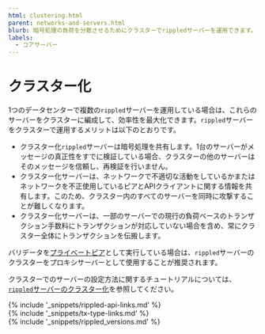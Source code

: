 ```yaml
---
html: clustering.html
parent: networks-and-servers.html
blurb: 暗号処理の負荷を分散させるためにクラスターでrippledサーバーを運用できます。
labels:
  - コアサーバー
---
```

# クラスター化

1つのデータセンターで複数の`rippled`サーバーを運用している場合は、これらのサーバーをクラスターに編成して、効率性を最大化できます。`rippled`サーバーをクラスターで運用するメリットは以下のとおりです。

- クラスター化`rippled`サーバーは暗号処理を共有します。1台のサーバーがメッセージの真正性をすでに検証している場合、クラスターの他のサーバーはそのメッセージを信頼し、再検証を行いません。
- クラスター化サーバーは、ネットワークで不適切な活動をしているかまたはネットワークを不正使用しているピアとAPIクライアントに関する情報を共有します。このため、クラスター内のすべてのサーバーを同時に攻撃することが難しくなります。
- クラスター化サーバーは、一部のサーバーでの現行の負荷ベースのトランザクション手数料にトランザクションが対応していない場合を含め、常にクラスター全体にトランザクションを伝搬します。

バリデータを[プライベートピア](peer-protocol.html#プライベートピア)として実行している場合は、`rippled`サーバーのクラスターをプロキシサーバーとして使用することが推奨されます。

クラスターでのサーバーの設定方法に関するチュートリアルについては、[`rippled`サーバーのクラスター化](cluster-rippled-servers.html)を参照してください。

<!--{# common link defs #}-->
{% include '_snippets/rippled-api-links.md' %}			
{% include '_snippets/tx-type-links.md' %}			
{% include '_snippets/rippled_versions.md' %}
